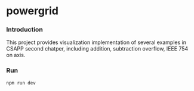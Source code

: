 # powergrid

### Introduction

This project provides visualization implementation of several examples in CSAPP second chatper,
including addition, subtraction overflow, IEEE 754 on axis.

### Run

```shell
npm run dev
```
